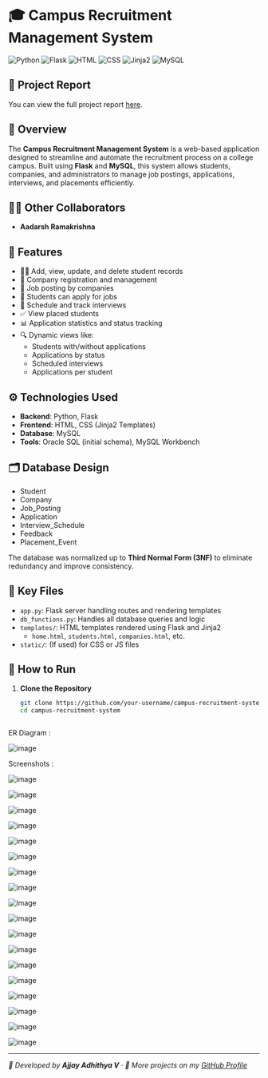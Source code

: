 # 🎓 Campus Recruitment Management System
![Python](https://img.shields.io/badge/Python-3.9%2B-blue?logo=python&logoColor=white)
![Flask](https://img.shields.io/badge/Backend-Flask-black?logo=flask&logoColor=white)
![HTML](https://img.shields.io/badge/Frontend-HTML-orange?logo=html5&logoColor=white)
![CSS](https://img.shields.io/badge/Frontend-CSS-blue?logo=css3&logoColor=white)
![Jinja2](https://img.shields.io/badge/Templates-Jinja2-green)
![MySQL](https://img.shields.io/badge/Database-MySQL-blue?logo=mysql&logoColor=white)

## 📄 Project Report

You can view the full project report [here](https://drive.google.com/file/d/1ijrNvDMMXg59f5OwFlvYBQzWEGv5YeIU/view?usp=sharing).

## 📌 Overview

The **Campus Recruitment Management System** is a web-based application designed to streamline and automate the recruitment process on a college campus. Built using **Flask** and **MySQL**, this system allows students, companies, and administrators to manage job postings, applications, interviews, and placements efficiently.

## 👨‍💻 Other Collaborators

- **Aadarsh Ramakrishna**

## 🧱 Features

- 🧑‍🎓 Add, view, update, and delete student records  
- 🏢 Company registration and management  
- 📄 Job posting by companies  
- 📝 Students can apply for jobs  
- 📅 Schedule and track interviews  
- ✅ View placed students  
- 📊 Application statistics and status tracking  
- 🔍 Dynamic views like:
  - Students with/without applications
  - Applications by status
  - Scheduled interviews
  - Applications per student

## ⚙️ Technologies Used

- **Backend**: Python, Flask  
- **Frontend**: HTML, CSS (Jinja2 Templates)  
- **Database**: MySQL  
- **Tools**: Oracle SQL (initial schema), MySQL Workbench

## 🗂️ Database Design

- Student  
- Company  
- Job_Posting  
- Application  
- Interview_Schedule  
- Feedback  
- Placement_Event  

The database was normalized up to **Third Normal Form (3NF)** to eliminate redundancy and improve consistency.

## 🧾 Key Files

- `app.py`: Flask server handling routes and rendering templates  
- `db_functions.py`: Handles all database queries and logic  
- `templates/`: HTML templates rendered using Flask and Jinja2  
  - `home.html`, `students.html`, `companies.html`, etc.  
- `static/`: (If used) for CSS or JS files

## 🚀 How to Run

1. **Clone the Repository**
   ```bash
   git clone https://github.com/your-username/campus-recruitment-system.git
   cd campus-recruitment-system



ER Diagram :

![image](https://github.com/user-attachments/assets/890cbab4-86f1-4294-86bf-c8fca19a5495)

Screenshots :


![image](https://github.com/user-attachments/assets/ce15e48d-db37-4649-b622-ba0f6fea6a24)


![image](https://github.com/user-attachments/assets/7fcdb192-9361-47f4-9417-d2ca3a6013e5)


![image](https://github.com/user-attachments/assets/24fc6c6a-7806-4740-bcea-81581bda0440)


![image](https://github.com/user-attachments/assets/1780c302-6789-4bf7-9c36-28e00b72408f)


![image](https://github.com/user-attachments/assets/a9aa4fa6-fd8f-4833-8ad5-95ecbc363f49)


![image](https://github.com/user-attachments/assets/8d9795d6-df01-44bf-96af-1ca31a0f1b13)


![image](https://github.com/user-attachments/assets/c37af78e-5374-4b32-9bcb-f7c87360b548)


![image](https://github.com/user-attachments/assets/e39c2783-e7a2-4766-870d-5531397ca063)


![image](https://github.com/user-attachments/assets/e7fb1341-b0e5-4c6e-91c7-775409c132be)


![image](https://github.com/user-attachments/assets/39449d72-df70-43ec-bc58-c0d030fd251d)


![image](https://github.com/user-attachments/assets/4f80a66e-32a8-48b0-b744-776e1a649918)


![image](https://github.com/user-attachments/assets/b79e4015-b4fe-467f-be38-cc7ce30e9e09)


![image](https://github.com/user-attachments/assets/a196e25c-8353-49f5-8936-2d8fa868be31)


![image](https://github.com/user-attachments/assets/1e9dbdef-0d32-4083-a4a2-310981d134a3)


![image](https://github.com/user-attachments/assets/c81d4b5d-ee41-4ebb-af78-445d8a4f7612)


![image](https://github.com/user-attachments/assets/5d8a48c6-3d9d-4961-81bc-f12bd310bbaa)


![image](https://github.com/user-attachments/assets/3b2cd2ae-c341-48c7-ac77-62efd60f98c1)


![image](https://github.com/user-attachments/assets/41809232-b1a2-4a39-a835-e1fb661cf060)

----
<i>📌 Developed by <b>Ajjay Adhithya V</b> · 🔗 More projects on my <a href="https://github.com/ajjay0604/">GitHub Profile</a></i>

